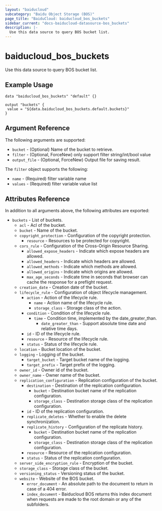 ```yaml
---
layout: "baiducloud"
subcategory: "Baidu Object Storage (BOS)"
page_title: "BaiduCloud: baiducloud_bos_buckets"
sidebar_current: "docs-baiducloud-datasource-bos_buckets"
description: |-
  Use this data source to query BOS bucket list.
---
```


# baiducloud_bos_buckets

Use this data source to query BOS bucket list.

## Example Usage

```hcl
data "baiducloud_bos_buckets" "default" {}

output "buckets" {
 value = "${data.baiducloud_bos_buckets.default.buckets}"
}
```

## Argument Reference

The following arguments are supported:

* `bucket` - (Optional) Name of the bucket to retrieve.
* `filter` - (Optional, ForceNew) only support filter string/int/bool value
* `output_file` - (Optional, ForceNew) Output file for saving result.

The `filter` object supports the following:

* `name` - (Required) filter variable name
* `values` - (Required) filter variable value list

## Attributes Reference

In addition to all arguments above, the following attributes are exported:

* `buckets` - List of buckets.
  * `acl` - Acl of the bucket.
  * `bucket` - Name of the bucket.
  * `copyright_protection` - Configuration of the copyright protection.
    * `resource` - Resources to be protected for copyright.
  * `cors_rule` - Configuration of the Cross-Origin Resource Sharing.
    * `allowed_expose_headers` - Indicate which expose headers are allowed.
    * `allowed_headers` - Indicate which headers are allowed.
    * `allowed_methods` - Indicate which methods are allowed.
    * `allowed_origins` - Indicate which origins are allowed.
    * `max_age_seconds` - Indicate time in seconds that browser can cache the response for a preflight request.
  * `creation_date` - Creation date of the bucket.
  * `lifecycle_rule` - Configuration of object lifecycle management.
    * `action` - Action of the lifecycle rule.
      * `name` - Action name of the lifecycle rule.
      * `storage_class` - Storage class of the action.
    * `condition` - Condition of the lifecycle rule.
      * `time` - Condition time, implemented by the date_greater_than.
        * `date_greater_than` - Support absolute time date and relative time days.
    * `id` - ID of the lifecycle rule.
    * `resource` - Resource of the lifecycle rule.
    * `status` - Status of the lifecycle rule.
  * `location` - Bucket location of the bucket.
  * `logging` - Logging of the bucket.
    * `target_bucket` - Target bucket name of the logging.
    * `target_prefix` - Target prefix of the logging.
  * `owner_id` - Owner id of the bucket.
  * `owner_name` - Owner name of the bucket.
  * `replication_configuration` - Replication configuration of the bucket.
    * `destination` - Destination of the replication configuration.
      * `bucket` - Destination bucket name of the replication configuration.
      * `storage_class` - Destination storage class of the replication configuration.
    * `id` - ID of the replication configuration.
    * `replicate_deletes` - Whether to enable the delete synchronization.
    * `replicate_history` - Configuration of the replicate history.
      * `bucket` - Destination bucket name of the replication configuration.
      * `storage_class` - Destination storage class of the replication configuration.
    * `resource` - Resource of the replication configuration.
    * `status` - Status of the replication configuration.
  * `server_side_encryption_rule` - Encryption of the bucket.
  * `storage_class` - Storage class of the bucket.
  * `versioning_status` - Versioning status of the bucket.
  * `website` - Website of the BOS bucket.
    * `error_document` - An absolute path to the document to return in case of a 404 error.
    * `index_document` - Baiducloud BOS returns this index document when requests are made to the root domain or any of the subfolders.


